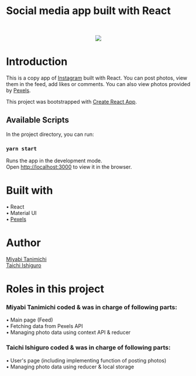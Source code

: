 # Social media app built with React

<br/>
<p align="center">
  <img src="https://user-images.githubusercontent.com/60183777/122874672-37258080-d36e-11eb-8f34-4447a33e73c3.gif" /><br>
</p>

# Introduction

This is a copy app of [Instagram](https://www.instagram.com/) built with React. You can post photos, view them in the feed, add likes or comments. You can also view photos provided by [Pexels](https://www.pexels.com/api/).

This project was bootstrapped with [Create React App](https://github.com/facebook/create-react-app).

## Available Scripts

In the project directory, you can run:

### `yarn start`

Runs the app in the development mode.\
Open [http://localhost:3000](http://localhost:3000) to view it in the browser.

# Built with

• React <br/>
• Material UI <br/>
• [Pexels](https://www.pexels.com/api/)

# Author

[Miyabi Tanimichi](https://github.com/miyabitanimchi)<br/>
[Taichi Ishiguro](https://github.com/BlackStone8960)

# Roles in this project

### Miyabi Tanimichi coded & was in charge of following parts:

• Main page (Feed) <br/>
• Fetching data from Pexels API <br/>
• Managing photo data using context API & reducer

### Taichi Ishiguro coded & was in charge of following parts:

• User's page (including implementing function of posting photos) <br/>
• Managing photo data using reducer & local storage <br/>
